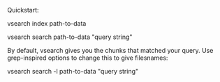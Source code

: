 Quickstart:

  vsearch index path-to-data

  vsearch search path-to-data "query string"

By default, vsearch gives you the chunks that matched your query.  Use grep-inspired options to change this to give filesnames:

  vsearch search -l path-to-data "query string"
